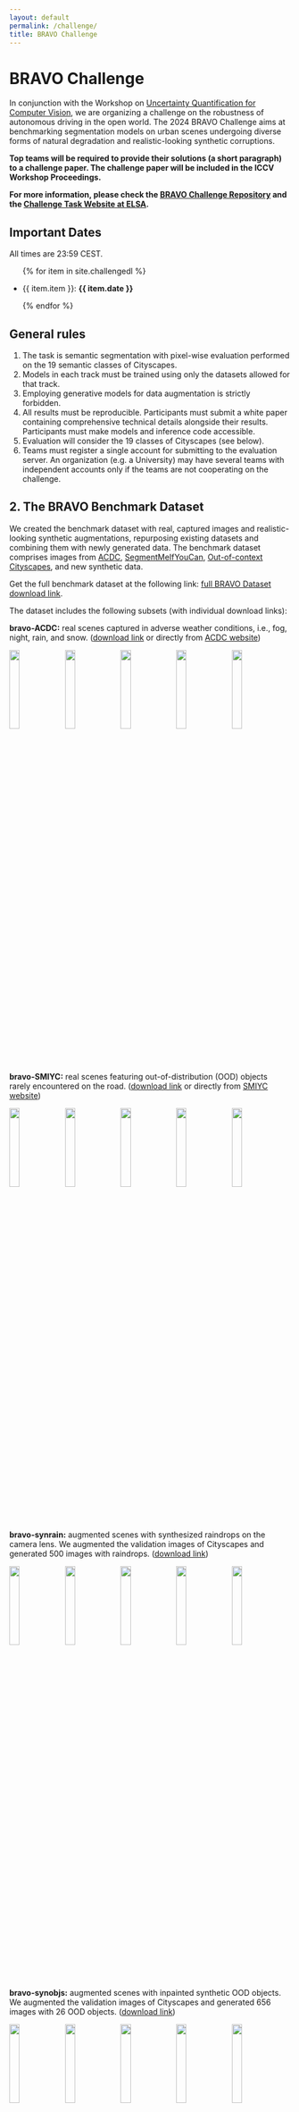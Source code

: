 ```yaml
---
layout: default
permalink: /challenge/
title: BRAVO Challenge
---
```


# BRAVO Challenge

In conjunction with the Workshop on [Uncertainty Quantification for Computer Vision](https://uncertainty-cv.github.io/2024/), we are organizing a challenge on the robustness of autonomous driving in the open world. The 2024 BRAVO Challenge aims at benchmarking segmentation models on urban scenes undergoing diverse forms of natural degradation and realistic-looking synthetic corruptions.

<b>Top teams will be required to provide their solutions (a short paragraph) to a challenge paper. The challenge paper will be included in the ICCV Workshop Proceedings.</b>

<b>For more information, please check the [BRAVO Challenge Repository](https://github.com/valeoai/bravo_challenge) and the [Challenge Task Website at ELSA](https://benchmarks.elsa-ai.eu/?ch=1&com=introduction).</b>



## Important Dates

All times are 23:59 CEST.

<ul>

{% for item in site.challengedl  %}

  <li>{{ item.item }}: <strong>{{ item.date }}</strong></li>

{% endfor %}

</ul>

## General rules

1. The task is semantic segmentation with pixel-wise evaluation performed on the 19 semantic classes of Cityscapes.
2. Models in each track must be trained using only the datasets allowed for that track.
3. Employing generative models for data augmentation is strictly forbidden.
4. All results must be reproducible. Participants must submit a white paper containing comprehensive technical details alongside their results. Participants must make models and inference code accessible.
5. Evaluation will consider the 19 classes of Cityscapes (see below).
6. Teams must register a single account for submitting to the evaluation server. An organization (e.g. a University) may have several teams with independent accounts only if the teams are not cooperating on the challenge.

## 2. The BRAVO Benchmark Dataset

We created the benchmark dataset with real, captured images and realistic-looking synthetic augmentations, repurposing existing datasets and combining them with newly generated data. The benchmark dataset comprises images from [ACDC](https://acdc.vision.ee.ethz.ch/), [SegmentMeIfYouCan](https://segmentmeifyoucan.com/), [Out-of-context Cityscapes](https://arxiv.org/abs/2108.00968), and new synthetic data.

Get the full benchmark dataset at the following link: [full BRAVO Dataset download link](https://drive.google.com/drive/u/4/folders/11-dnlbMjm8O_ynq1REuDYKOmHLqEhGYP).

The dataset includes the following subsets (with individual download links):

**bravo-ACDC:** real scenes captured in adverse weather conditions, i.e., fog, night, rain, and snow. ([download link](https://drive.google.com/drive/u/4/folders/1IW6-Tdfk2At6CrIIrA-QJF6CEcHgqqha) or directly from [ACDC website](https://acdc.vision.ee.ethz.ch/download))

  <div>
      <img src="{{ site.baseurl }}/assets/bravobenchmark/acdc/acdc1.png"   style="width: 19%; height: auto;"> 
      <img src="{{ site.baseurl }}/assets/bravobenchmark/acdc/acdc2.png" style="width: 19%; height: auto;"> 
      <img src="{{ site.baseurl }}/assets/bravobenchmark/acdc/acdc3.png" style="width: 19%; height: auto;"> 
      <img src="{{ site.baseurl }}/assets/bravobenchmark/acdc/acdc4.png" style="width: 19%; height: auto;"> 
      <img src="{{ site.baseurl }}/assets/bravobenchmark/acdc/acdc5.png" style="width: 19%; height: auto;">
  </div>

**bravo-SMIYC:** real scenes featuring out-of-distribution (OOD) objects rarely encountered on the road. ([download link](https://drive.google.com/drive/u/4/folders/1XnC9_7RzwZCWaDpP3iETbGt7Yvmg0MOg) or directly from [SMIYC website](https://segmentmeifyoucan.com/))

  <div>
    <img src="{{ site.baseurl }}/assets/bravobenchmark/synrain/rain1.png" style="width: 19%; height: auto;"> 
    <img src="{{ site.baseurl }}/assets/bravobenchmark/smiyc/smiyc2.jpg" style="width: 19%; height: auto;"> 
    <img src="{{ site.baseurl }}/assets/bravobenchmark/smiyc/smiyc3.jpg" style="width: 19%; height: auto;"> 
    <img src="{{ site.baseurl }}/assets/bravobenchmark/smiyc/smiyc4.jpg" style="width: 19%; height: auto;"> 
    <img src="{{ site.baseurl }}/assets/bravobenchmark/smiyc/smiyc5.jpg" style="width: 19%; height: auto;">
  </div>

**bravo-synrain:** augmented scenes with synthesized raindrops on the camera lens. We augmented the validation images of Cityscapes and generated 500 images with raindrops. ([download link](https://drive.google.com/drive/u/4/folders/1onP6tUVSjV-qKWWLm6wiOZCB9U14_gQ6))

  <div>
    <img src="{{ site.baseurl }}/assets/bravobenchmark/synrain/rain1.png" style="width: 19%; height: auto;"> 
    <img src="{{ site.baseurl }}/assets/bravobenchmark/synrain/rain2.png" style="width: 19%; height: auto;"> 
    <img src="{{ site.baseurl }}/assets/bravobenchmark/synrain/rain3.png" style="width: 19%; height: auto;"> 
    <img src="{{ site.baseurl }}/assets/bravobenchmark/synrain/rain4.png" style="width: 19%; height: auto;"> 
    <img src="{{ site.baseurl }}/assets/bravobenchmark/synrain/rain5.png" style="width: 19%; height: auto;">
  </div>

**bravo-synobjs:** augmented scenes with inpainted synthetic OOD objects. We augmented the validation images of Cityscapes and generated 656 images with 26 OOD objects. ([download link](https://drive.google.com/drive/u/4/folders/1KKt_25S69DBf8ZTxhOhELpLgS2gyyGnf))

  <div>
    <img src="{{ site.baseurl }}/assets/bravobenchmark/synobjs/cheetah.png" style="width: 19%; height: auto;"> 
    <img src="{{ site.baseurl }}/assets/bravobenchmark/synobjs/chimpanzee.png" style="width: 19%; height: auto;"> 
    <img src="{{ site.baseurl }}/assets/bravobenchmark/synobjs/lion.png" style="width: 19%; height: auto;"> 
    <img src="{{ site.baseurl }}/assets/bravobenchmark/synobjs/panda.png" style="width: 19%; height: auto;"> 
    <img src="{{ site.baseurl }}/assets/bravobenchmark/synobjs/penguine.png" style="width: 19%; height: auto;"> 
  </div>

**bravo-synflare:** augmented scenes with synthesized light flares. We augmented the validation images of Cityscapes and generated 308 images with random light flares. ([download link](https://drive.google.com/drive/u/4/folders/13EpBXUY8BChoqfMxR5JhiyhqrzqLAO2y))

  <div>
    <img src="{{ site.baseurl }}/assets/bravobenchmark/synflare/flare1.png" style="width: 19%; height: auto;"> 
    <img src="{{ site.baseurl }}/assets/bravobenchmark/synflare/flare2.png" style="width: 19%; height: auto;"> 
    <img src="{{ site.baseurl }}/assets/bravobenchmark/synflare/flare3.png" style="width: 19%; height: auto;"> 
    <img src="{{ site.baseurl }}/assets/bravobenchmark/synflare/flare4.png" style="width: 19%; height: auto;"> 
    <img src="{{ site.baseurl }}/assets/bravobenchmark/synflare/flare5.png" style="width: 19%; height: auto;">
  </div>

**bravo-outofcontext:** augmented scenes with random backgrounds. We augmented the validation images of Cityscapes and generated 329 images with random random backgrounds. ([download link](https://drive.google.com/drive/u/4/folders/1NoXqTQWxrj_yKMNRKLOd1rnn2TjqIaU5))

  <div>
    <img src="{{ site.baseurl }}/assets/bravobenchmark/synooc/ooc1.png" style="width: 19%; height: auto;"> 
    <img src="{{ site.baseurl }}/assets/bravobenchmark/synooc/ooc2.png" style="width: 19%; height: auto;"> 
    <img src="{{ site.baseurl }}/assets/bravobenchmark/synooc/ooc3.png" style="width: 19%; height: auto;"> 
    <img src="{{ site.baseurl }}/assets/bravobenchmark/synooc/ooc4.png" style="width: 19%; height: auto;"> 
    <img src="{{ site.baseurl }}/assets/bravobenchmark/synooc/ooc5.png" style="width: 19%; height: auto;">
  </div>



## Challenge Tracks

We propose two tracks:

#### Track 1 – Single-domain training

In this track, you must train your models exclusively on the [Cityscapes dataset](https://www.cityscapes-dataset.com/). This track evaluates the robustness of models trained with limited supervision and geographical diversity when facing unexpected corruptions observed in real-world scenarios.

#### Track 2 – Multi-domain training

In this track, you must train your models over a mix of datasets, whose choice is strictly limited to the list provided below, comprising both natural and synthetic domains. This track assesses the impact of fewer constraints on the training data on robustness.

Allowed training datasets for Track 2:
- [Cityscapes](https://www.cityscapes-dataset.com/)
- [BDD100k](https://bdd-data.berkeley.edu/)
- [Mapillary Vistas](https://www.mapillary.com/datasets)
- [India Driving Dataset](https://idd.insaan.iiit.ac.in/)
- [WildDash 2](https://www.wilddash.cc/)
- [GTA5 Dataset](https://download.visinf.tu-darmstadt.de/data/from_games/) (synthetic)
- [SHIFT Dataset](https://www.vis.xyz/shift/) (synthetic)


<br>

<p>Supported by:</p>

<a href="https://elsa-ai.eu/">
<img src="{{ site.baseurl }}/assets/elsa-logo.png" class="img-responsive" style="width: 15%; height: auto;" alt="">
</a>

